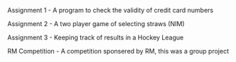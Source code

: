 Assignment 1 - A program to check the validity of credit card numbers

Assignment 2 - A two player game of selecting straws (NIM)

Assignment 3 - Keeping track of results in a Hockey League

RM Competition - A competition sponsered by RM, this was a group project
